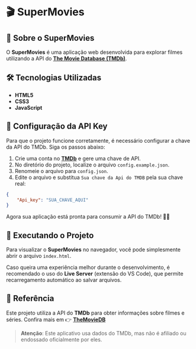 # 🎬 SuperMovies

## 📌 Sobre o SuperMovies

O **SuperMovies** é uma aplicação web desenvolvida para explorar filmes utilizando a API do **[The Movie Database (TMDb)](https://www.themoviedb.org/)**.

## 🛠️ Tecnologias Utilizadas

- **HTML5**
- **CSS3**
- **JavaScript**

## 🔧 Configuração da API Key

Para que o projeto funcione corretamente, é necessário configurar a chave da API do TMDb. Siga os passos abaixo:

1. Crie uma conta no **[TMDb](https://www.themoviedb.org/)** e gere uma chave de API.
2. No diretório do projeto, localize o arquivo `config.example.json`.
3. Renomeie o arquivo para `config.json`.
4. Edite o arquivo e substitua `Sua chave da Api do TMDB` pela sua chave real:

```json
{
    "Api_key": "SUA_CHAVE_AQUI"
}
```

Agora sua aplicação está pronta para consumir a API do TMDb! 🎥🍿

## 🚀 Executando o Projeto

Para visualizar o **SuperMovies** no navegador, você pode simplesmente abrir o arquivo `index.html`.

Caso queira uma experiência melhor durante o desenvolvimento, é recomendado o uso do **Live Server** (extensão do VS Code), que permite recarregamento automático ao salvar arquivos.

## 🔗 Referência

Este projeto utiliza a API do **TMDb** para obter informações sobre filmes e séries. Confira mais em 👉 **[TheMovieDB](https://www.themoviedb.org/)**

> **Atenção**: Este aplicativo usa dados do TMDb, mas não é afiliado ou endossado oficialmente por eles.

